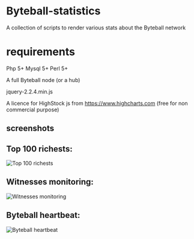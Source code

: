 # Byteball-statistics
A collection of scripts to render various stats about the Byteball network

# requirements
Php 5+
Mysql 5+
Perl 5+

A full Byteball node (or a hub)

jquery-2.2.4.min.js
 
A licence for HighStock js from https://www.highcharts.com (free for non commercial purpose)

## screenshots

## Top 100 richests:
![Top 100 richests](../../../screenshots/blob/master/top100.png?raw=true "Top 100 richests")


## Witnesses monitoring:
![Witnesses monitoring](../../../screenshots/blob/master/wm.png?raw=true "Witnesses monitoring")


## Byteball heartbeat:
![Byteball heartbeat](../../../screenshots/blob/master/bbhb.png?raw=true "Byteball heartbeat")
